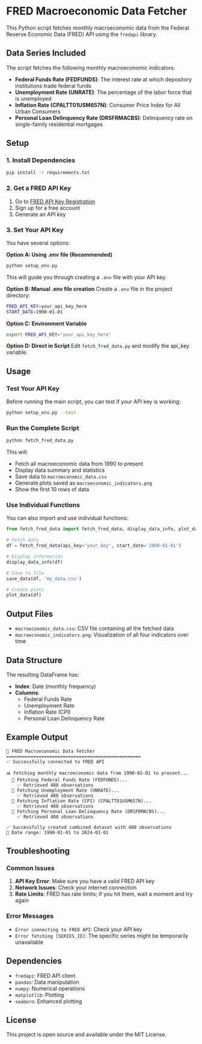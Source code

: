 # FRED Macroeconomic Data Fetcher

This Python script fetches monthly macroeconomic data from the Federal Reserve Economic Data (FRED) API using the `fredapi` library.

## Data Series Included

The script fetches the following monthly macroeconomic indicators:

- **Federal Funds Rate (FEDFUNDS)**: The interest rate at which depository institutions trade federal funds
- **Unemployment Rate (UNRATE)**: The percentage of the labor force that is unemployed
- **Inflation Rate (CPALTT01USM657N)**: Consumer Price Index for All Urban Consumers
- **Personal Loan Delinquency Rate (DRSFRMACBS)**: Delinquency rate on single-family residential mortgages

## Setup

### 1. Install Dependencies

```bash
pip install -r requirements.txt
```

### 2. Get a FRED API Key

1. Go to [FRED API Key Registration](https://fred.stlouisfed.org/docs/api/api_key.html)
2. Sign up for a free account
3. Generate an API key

### 3. Set Your API Key

You have several options:

**Option A: Using .env file (Recommended)**
```bash
python setup_env.py
```
This will guide you through creating a `.env` file with your API key.

**Option B: Manual .env file creation**
Create a `.env` file in the project directory:
```bash
FRED_API_KEY=your_api_key_here
START_DATE=1990-01-01
```

**Option C: Environment Variable**
```bash
export FRED_API_KEY="your_api_key_here"
```

**Option D: Direct in Script**
Edit `fetch_fred_data.py` and modify the api_key variable.

## Usage

### Test Your API Key

Before running the main script, you can test if your API key is working:

```bash
python setup_env.py --test
```

### Run the Complete Script

```bash
python fetch_fred_data.py
```

This will:
- Fetch all macroeconomic data from 1990 to present
- Display data summary and statistics
- Save data to `macroeconomic_data.csv`
- Generate plots saved as `macroeconomic_indicators.png`
- Show the first 10 rows of data

### Use Individual Functions

You can also import and use individual functions:

```python
from fetch_fred_data import fetch_fred_data, display_data_info, plot_data, save_data

# Fetch data
df = fetch_fred_data(api_key="your_key", start_date='2000-01-01')

# Display information
display_data_info(df)

# Save to file
save_data(df, 'my_data.csv')

# Create plots
plot_data(df)
```

## Output Files

- `macroeconomic_data.csv`: CSV file containing all the fetched data
- `macroeconomic_indicators.png`: Visualization of all four indicators over time

## Data Structure

The resulting DataFrame has:
- **Index**: Date (monthly frequency)
- **Columns**: 
  - Federal Funds Rate
  - Unemployment Rate
  - Inflation Rate (CPI)
  - Personal Loan Delinquency Rate

## Example Output

```
🚀 FRED Macroeconomic Data Fetcher
==================================================
✅ Successfully connected to FRED API

📊 Fetching monthly macroeconomic data from 1990-01-01 to present...
  🔄 Fetching Federal Funds Rate (FEDFUNDS)...
    ✅ Retrieved 408 observations
  🔄 Fetching Unemployment Rate (UNRATE)...
    ✅ Retrieved 408 observations
  🔄 Fetching Inflation Rate (CPI) (CPALTT01USM657N)...
    ✅ Retrieved 408 observations
  🔄 Fetching Personal Loan Delinquency Rate (DRSFRMACBS)...
    ✅ Retrieved 408 observations

✅ Successfully created combined dataset with 408 observations
📅 Date range: 1990-01-01 to 2024-01-01
```

## Troubleshooting

### Common Issues

1. **API Key Error**: Make sure you have a valid FRED API key
2. **Network Issues**: Check your internet connection
3. **Rate Limits**: FRED has rate limits; if you hit them, wait a moment and try again

### Error Messages

- `Error connecting to FRED API`: Check your API key
- `Error fetching [SERIES_ID]`: The specific series might be temporarily unavailable

## Dependencies

- `fredapi`: FRED API client
- `pandas`: Data manipulation
- `numpy`: Numerical operations
- `matplotlib`: Plotting
- `seaborn`: Enhanced plotting

## License

This project is open source and available under the MIT License. 